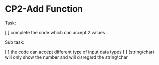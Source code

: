 # CP2-Add Function

Task:

[ ] complete the code which can accept 2 values

Sub task:

[ ] the code can accept different type of input data types
[ ] (string/char) will only show the number and will disregard the string\char
